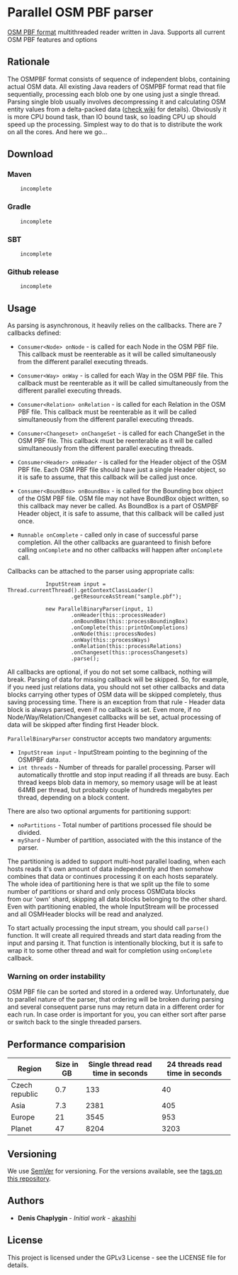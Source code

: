 # Parallel OSM PBF parser

[OSM PBF format](https://wiki.openstreetmap.org/wiki/PBF_Format) multithreaded reader written in Java. Supports all 
current OSM PBF features and options

## Rationale


The OSMPBF format consists of sequence of independent blobs, containing actual OSM data. All existing Java readers
of OSMPBF format read that file sequentially, processing each blob one by one using just a single thread. 
Parsing single blob usually involves decompressing it and calculating OSM entity values from a delta-packed
data ([check wiki](https://wiki.openstreetmap.org/wiki/PBF_Format) for details). Obviously it is more
CPU bound task, than IO bound task, so loading CPU up should speed up the processing. Simplest way to do that
is to distribute the work on all the cores. And here we go...

## Download

### Maven 
        
        incomplete
        
### Gradle

        incomplete
        
### SBT 
                        
        incomplete
        
### Github release

        incomplete
        
## Usage                
        
As parsing is asynchronous, it heavily relies on the callbacks. There are 7 callbacks defined:

* `Consumer<Node> onNode` - is called for each Node in the OSM PBF file. This callback must be reenterable as it will be 
called simultaneously from the different parallel executing threads.

* `Consumer<Way> onWay` - is called for each Way in the OSM PBF file. This callback must be reenterable as it will be 
called simultaneously from the different parallel executing threads.

* `Consumer<Relation> onRelation` - is called for each Relation in the OSM PBF file. This callback must be reenterable as it will be 
called simultaneously from the different parallel executing threads.

* `Consumer<Changeset> onChangeSet` - is called for each ChangeSet in the OSM PBF file. This callback must be reenterable as it will be 
called simultaneously from the different parallel executing threads.

* `Consumer<Header> onHeader` - is called for the Header object of the OSM PBF file. Each OSM PBF file should have just a single Header object,
so it is safe to assume, that this callback will be called just once.

* `Consumer<BoundBox> onBoundBox` - is called for the Bounding box object of the OSM PBF file. OSM file may not have BoundBox object written,
so this callback may never be called. As BoundBox is a part of OSMPBF Header object, it is safe to assume, that this callback will be called just once.

* `Runnable onComplete` - called only in case of successful parse completion. All the other callbacks are guaranteed 
to finish before calling `onComplete` and no other callbacks will happen after `onComplete` call.

Callbacks can be attached to the parser using appropriate calls:

                InputStream input = Thread.currentThread().getContextClassLoader()
                        .getResourceAsStream("sample.pbf");
        
                new ParallelBinaryParser(input, 1)
                        .onHeader(this::processHeader)
                        .onBoundBox(this::processBoundingBox)
                        .onComplete(this::printOnCompletions)
                        .onNode(this::processNodes)
                        .onWay(this::processWays)
                        .onRelation(this::processRelations)
                        .onChangeset(this::processChangesets)
                        .parse();


All callbacks are optional, if you do not set some callback, nothing will break. Parsing of data for missing callback 
will be skipped. So, for example, if you need just relations data, you should not set other callbacks and data blocks carrying
other types of OSM data will be skipped completely, thus saving processing time. 
There is an exception from that rule - Header data block is always parsed, even if no callback is set.
Even more, if no Node/Way/Relation/Changeset callbacks will be set,  actual processing of data will be skipped 
after finding first Header block. 

`ParallelBinaryParser` constructor accepts two mandatory arguments:

* `InputStream input` - InputStream pointing to the beginning of the OSMPBF data. 
* `int threads` - Number of threads for parallel processing. Parser will automatically throttle and stop input 
reading if all threads are busy. Each thread keeps blob data in memory, so memory usage will be at least
64MB per thread, but probably couple of hundreds megabytes per thread, depending on a block content.

There are also two optional arguments for partitioning support:

* `noPartitions` - Total number of partitions processed file should be divided.
* `myShard` - Number of partition, associated with the this instance of the parser.

The partitioning is added to support multi-host parallel loading, when each hosts reads it's own amount of data 
independently and then somehow combines that data or continues processing it on each hosts separately. The whole idea
of partitioning here is that we split up the file to some number of partitions or shard and only process OSMData blocks  
from our 'own' shard, skipping all data blocks belonging to the other shard. Even with partitioning enabled, the whole
InputStream will be processed and all OSMHeader blocks will be read and analyzed.

To start actually processing the input stream, you should call `parse()` function. It will create all required threads
and start data reading from the input and parsing it. That function is intentionally blocking, but it is safe to 
wrap it to some other thread and wait for completion using `onComplete` callback.  

### Warning on order instability

OSM PBF file can be sorted and stored in a ordered way. Unfortunately, due to parallel nature of the parser, that 
ordering will be broken during parsing and several consequent parse runs may return data in a different order for 
each run. In case order is important for you, you can either sort after parse or switch back to the single threaded
parsers. 


## Performance comparision

| Region         | Size in GB | Single thread read time in seconds | 24 threads read time in seconds |
|----------------|------------|------------------------------------|---------------------------------|
| Czech republic |  0.7       |  133                               | 40                              |
| Asia           |  7.3       |  2381                              | 405                             |
| Europe         |  21        |  3545                              | 953                             |
| Planet         |  47        |  8204                              | 3203                            |

## Versioning

We use [SemVer](http://semver.org/) for versioning. For the versions available, see the [tags on this repository](https://github.com/akashihi/mdg/tags). 

## Authors

* **Denis Chaplygin** - *Initial work* - [akashihi](https://github.com/akashihi)

## License

This project is licensed under the GPLv3 License - see the LICENSE file for details.